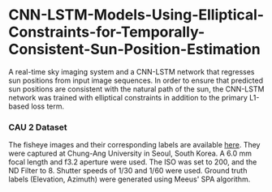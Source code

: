 # CNN-LSTM-Models-Using-Elliptical-Constraints-for-Temporally-Consistent-Sun-Position-Estimation
A real-time sky imaging system and a CNN-LSTM network that regresses sun positions from input image sequences. In order to ensure that predicted sun positions are consistent with the natural path of the sun, the CNN-LSTM network was trained with elliptical constraints in addition to the primary L1-based loss term.

### CAU 2 Dataset
The fisheye images and their corresponding labels are available [here](https://drive.google.com/drive/folders/1SSUpzh1reuPbWOCHBRneHhZvN_g0c4IP?usp=sharing).
They were captured at Chung-Ang University in Seoul, South Korea. A 6.0 mm focal length and f3.2 aperture were used. The ISO was set to 200, and the ND Filter to 8. Shutter speeds of 1/30 and 1/60 were used. Ground truth labels (Elevation, Azimuth) were generated using Meeus' SPA algorithm.
